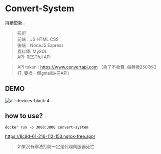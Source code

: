 # Convert-System
持續更新..
> 技術 <br>
前端：JS HTML CSS <br>
後端：NodeJS Express <br>
資料庫: MySQL <br>
API: RESTful API


> API token : https://www.convertapi.com （為了不收費, 每轉換250次扣打, 要換一個gmail註冊API）

## DEMO
![all-devices-black-4](https://github.com/CHUNG-HAO/Convert-System/assets/67829896/fb3d21e5-caf8-4e59-b889-1011a586a40a)

## how to use?

```docker
docker run -p 3000:3000 convert-system
```
https://8c9d-61-216-112-153.ngrok-free.app/

> 如果沒有辦法打開一定是代理伺服器死亡
